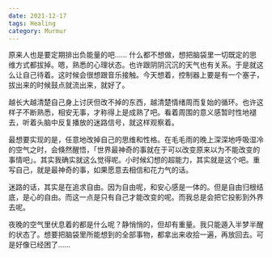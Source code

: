 ```yaml
---
date: 2021-12-17
tags: Healing
category: Murmur
---
```


原来人也是要定期排出负能量的吧…… 什么都不想做，想把脑袋里一切既定的思维方式都拔掉。嗯，熟悉的心理状态。也许跟阴阴沉沉的天气也有关系。于是就这么让自己待着。这时候会很想跟音乐接触。今天想着，控制器上要是有一个塞子，拔出来的时候鼓点就流出来，就好了。

越长大越清楚自己身上讨厌但改不掉的东西，越清楚情绪周而复始的循环。也许这样子不断熟悉，相安无事，才称得上是成熟了吧。看着周围的意义感暂时性地褪去，听着头脑中反复播放的迷路信号，就这样观察着。

最想要实现的是，任意地改掉自己的思维和性格。在毛毛雨的晚上深深地呼吸湿冷的空气之时，会倏然醒悟，「世界最神奇的事就在于可以改变原来以为不能改变的事情吧」。其实我确实就这么觉得呢。小时候幻想的超能力，其实就是这个吧。重写自己，就是最神奇的事，如果愿意去相信和花力气的话。

迷路的话，其实是在追求自由。因为自由呢，和安心感是一体的。但是自由归根结底，是心的自由。而这一点是只有自己才能改变的呢。而我总是会把它投影到外界去呢。

夜晚的空气里伏息着的都是什么呢？静悄悄的，但却有重量。我只能遁入半梦半醒的状态了。想要把脑袋里所能想到的全部事物，都拿出来收拾一遍，再放回去。可是好像已经困了……
